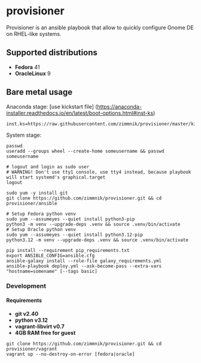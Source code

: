 # provisioner

Provisioner is an ansible playbook that allow to quickly configure Gnome DE on RHEL-like systems.

Supported distributions
-----------------------------
-   **Fedora** 41
-   **OracleLinux** 9

## Bare metal usage

Anaconda stage: [use kickstart file] (https://anaconda-installer.readthedocs.io/en/latest/boot-options.html#inst-ks)
```raw
inst.ks=https://raw.githubusercontent.com/zimmnik/provisioner/master/kickstart/[fedora,oracle].cfg
```
System stage:
```ShellSession
passwd
useradd --groups wheel --create-home someusername && passwd someusername

# logout and login as sudo user
# WARNING! Don't use tty1 console, use tty4 instead, because playbook will start systemd's graphical.target
logout

sudo yum -y install git
git clone https://github.com/zimmnik/provisioner.git && cd provisioner/ansible

# Setup Fedora python venv
sudo yum --assumeyes --quiet install python3-pip
python3 -m venv --upgrade-deps .venv && source .venv/bin/activate
# Setup Oracle python venv
sudo yum --assumeyes --quiet install python3.12-pip
python3.12 -m venv --upgrade-deps .venv && source .venv/bin/activate

pip install --requirement pip_requirements.txt
export ANSIBLE_CONFIG=ansible.cfg
ansible-galaxy install --role-file galaxy_requirements.yml
ansible-playbook deploy.yml --ask-become-pass --extra-vars "hostname=somename" [--tags basic]

```
### Development
#### Requirements
- **git v2.40**
- **python v3.12**
- **vagrant-libvirt v0.7**
- **4GB RAM free for guest**

```ShellSession
git clone https://github.com/zimmnik/provisioner.git && cd provisioner/vagrant
vagrant up --no-destroy-on-error [fedora|oracle]
